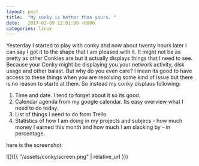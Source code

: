 ```yaml
---
layout: post
title:  "My conky is better than yours. "
date:   2017-02-09 12:01:08 +0000
categories: linux
---
```


Yesterday I started to play with conky and now about twenty hours later
I can say I got it to the shape that I am pleased with it. 
It might not be as pretty as other Conkies are but it actually displays
things that I need to see. Because your Conky might be displaying you 
your network activity, disk usage and other balast. But why do you even care?
I mean its good to have access to these things when you are resolving some kind
of issue but there is no reason to starte at them. So instead my conky displaus following:

1. Time and date. I tend to forget about it so its good.
2. Calendar agenda from my google calendar. Its easy overview what I need to do today.
3. List of things I need to do from Trello.
4. Statistics of how I am doing in my projects and subjecs - how much money I earned this month and how much I am slacking by - in percentage.

here is the screenshot:

![]({{ "/assets/conky/screen.png" | relative_url }})
